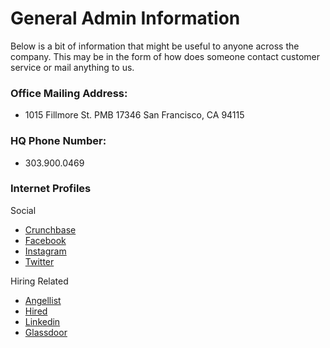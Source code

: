 # General Admin Information
Below is a bit of information that might be useful to anyone across the company. This may be in the form of how does someone contact customer service or mail anything to us. 


### Office Mailing Address:
- 1015 Fillmore St. PMB 17346 San Francisco, CA 94115

### HQ Phone Number:

- 303.900.0469


### Internet Profiles

Social
- [Crunchbase](https://www.crunchbase.com/organization/walkthrough-2)
- [Facebook](https://www.facebook.com/getawalkthrough/)
- [Instagram](http://instagram.com/getawalkthrough)
- [Twitter](https://twitter.com/getawalkthrough)

Hiring Related
- [Angellist](http://angel.co/walkthroughvr)
- [Hired](https://hired.com/company/walkthrough)
- [Linkedin](https://www.linkedin.com/company/walkthrough-vr-for-real-estate-)
- [Glassdoor](https://www.glassdoor.com/Overview/Working-at-WalkThrough-EI_IE1521867.11,22.htm)
